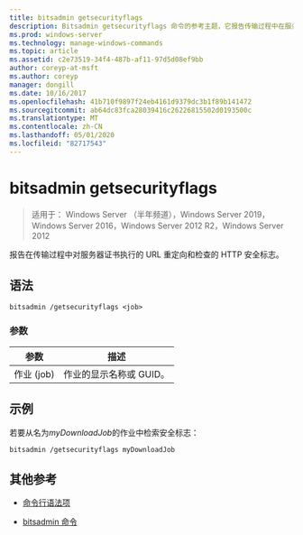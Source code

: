 ```yaml
---
title: bitsadmin getsecurityflags
description: Bitsadmin getsecurityflags 命令的参考主题，它报告传输过程中在服务器证书上执行的 URL 重定向和检查的 HTTP 安全标志。
ms.prod: windows-server
ms.technology: manage-windows-commands
ms.topic: article
ms.assetid: c2e73519-34f4-487b-af11-97d5d08ef9bb
author: coreyp-at-msft
ms.author: coreyp
manager: dongill
ms.date: 10/16/2017
ms.openlocfilehash: 41b710f9897f24eb4161d9379dc3b1f89b141472
ms.sourcegitcommit: ab64dc83fca28039416c26226815502d0193500c
ms.translationtype: MT
ms.contentlocale: zh-CN
ms.lasthandoff: 05/01/2020
ms.locfileid: "82717543"
---
```

# <a name="bitsadmin-getsecurityflags"></a>bitsadmin getsecurityflags

> 适用于： Windows Server （半年频道），Windows Server 2019，Windows Server 2016，Windows Server 2012 R2，Windows Server 2012

报告在传输过程中对服务器证书执行的 URL 重定向和检查的 HTTP 安全标志。

## <a name="syntax"></a>语法

```
bitsadmin /getsecurityflags <job>
```

### <a name="parameters"></a>参数

| 参数 | 描述 |
| -------------- | -------------- |
| 作业 (job) | 作业的显示名称或 GUID。 |

## <a name="examples"></a>示例

若要从名为*myDownloadJob*的作业中检索安全标志：

```
bitsadmin /getsecurityflags myDownloadJob
```

## <a name="additional-references"></a>其他参考

- [命令行语法项](command-line-syntax-key.md)

- [bitsadmin 命令](bitsadmin.md)
